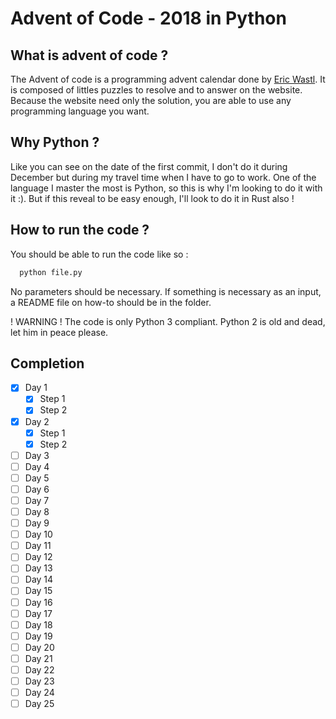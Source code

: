 # Advent of Code - 2018 in Python

## What is advent of code ?

The Advent of code is a programming advent calendar done by [Eric Wastl](http://was.tl/).
It is composed of littles puzzles to resolve and to answer on the website.
Because the website need only the solution, you are able to use any programming
language you want.

## Why Python ?

Like you can see on the date of the first commit, I don't do it during December but
during my travel time when I have to go to work. One of the language I master the most
is Python, so this is why I'm looking to do it with it :). But if this reveal to be
easy enough, I'll look to do it in Rust also !

## How to run the code ?

You should be able to run the code like so :

```bash
  python file.py
```

No parameters should be necessary. If something is necessary as an input, a README
file on how-to should be in the folder.

! WARNING ! The code is only Python 3 compliant. Python 2 is old and dead, let him
in peace please.

## Completion

- [x] Day 1
  - [x] Step 1
  - [x] Step 2
- [X] Day 2
  - [x] Step 1
  - [x] Step 2
- [ ] Day 3
- [ ] Day 4
- [ ] Day 5
- [ ] Day 6
- [ ] Day 7
- [ ] Day 8
- [ ] Day 9
- [ ] Day 10
- [ ] Day 11
- [ ] Day 12
- [ ] Day 13
- [ ] Day 14
- [ ] Day 15
- [ ] Day 16
- [ ] Day 17
- [ ] Day 18
- [ ] Day 19
- [ ] Day 20
- [ ] Day 21
- [ ] Day 22
- [ ] Day 23
- [ ] Day 24
- [ ] Day 25
